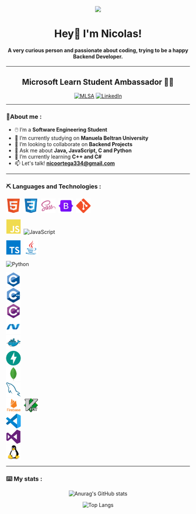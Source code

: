 ###
<p align="center">
  <img src="https://media.giphy.com/media/xUOwGj1jwTZq5Kh3Ko/giphy.gif" width="300px"/>
  <h1 align="center">Hey👋 I'm Nicolas!</h1>
  <h4 align="center">A very curious person and passionate about coding, trying to be a happy Backend Developer.</h4>
</p>

---

<h2 align="center"><b>Microsoft Learn Student Ambassador 👨‍💻</b></h2>
<div align="center">
  <a href="https://www.linkedin.com/in/nicol%C3%A1s-felipe-castellanos-ortega-08934b216/" target="_blank" ><img src="https://img.shields.io/badge/Microsoft-666666?style=for-the-badge&logo=microsoft&logoColor=white" title="MLSA" alt="MLSA" width="160" height="40" /></a>
  <a href="https://www.linkedin.com/in/nicol%C3%A1s-felipe-castellanos-ortega-08934b216/" target="_blank" ><img src="https://img.shields.io/badge/LinkedIn-0077B5?style=for-the-badge&logo=linkedin&logoColor=white" title="LinkedIn" alt="LinkedIn" width="150" height="40" /></a>
</div>

---

### 🤵About me : 
- 🖱️ I’m a **Software Engineering Student**
- 🔭 I’m currently studying on **Manuela Beltran University**
- 👯 I’m looking to collaborate on **Backend Projects**
- 💬 Ask me about **Java, JavaScript, C and Python**
- 🌱 I’m currently learning **C++ and C#**
- 📫 Let's talk!  **nicoortega334@gmail.com**

---

<div align="left">
  <h3>⛏️ Languages and Technologies : </h3>
  <div>
  <img src="https://github.com/devicons/devicon/blob/master/icons/html5/html5-original.svg" title="HTML5" alt="HTML5" width="40" height="40" />&nbsp;    
  <img src="https://github.com/devicons/devicon/blob/master/icons/css3/css3-original.svg" title="CSS3" alt="CSS3" width="40" height="40" />&nbsp;  
  <img src="https://github.com/devicons/devicon/blob/master/icons/sass/sass-original.svg" title="Sass" alt="Sass" width="40" height="40" />&nbsp; 
  <img src="https://github.com/devicons/devicon/blob/master/icons/bootstrap/bootstrap-original.svg" title="Bootstrap" alt="Bootstrap" width="40" height="40" />&nbsp;    
  <img src="https://github.com/devicons/devicon/blob/master/icons/git/git-original.svg" title="Git" alt="Git" width="40" height="40" />&nbsp;  
    
  <img src="https://github.com/devicons/devicon/blob/master/icons/javascript/javascript-plain.svg" title="JavaScript" alt="JavaScript" width="40" height="40" />&nbsp;
  <img src="https://img.shields.io/badge/JavaScript-323330?style=for-the-badge&logo=javascript&logoColor=F7DF1E" title="JavaScript" alt="JavaScript" width="120" height="28" />&nbsp;
  
  <img src="https://github.com/devicons/devicon/blob/master/icons/typescript/typescript-original.svg" title="TypeScript" alt="TypeScript" width="40" height="40" />&nbsp;
  <img src="https://github.com/devicons/devicon/blob/master/icons/java/java-original.svg" title="Java" alt="Java" width="40" height="40" />&nbsp; 
  
  <img src="https://img.shields.io/badge/Python-3776AB?style=for-the-badge&logo=python&logoColor=white" title="Python" alt="Python" width="110" height="30" />&nbsp; 
  
  <img src="https://github.com/devicons/devicon/blob/master/icons/c/c-original.svg" title="C" alt="C" width="40" height="40" />&nbsp;  
  <img src="https://github.com/devicons/devicon/blob/master/icons/cplusplus/cplusplus-original.svg" title="C++" alt="C++" width="40" height="40" />&nbsp;  
  <img src="https://github.com/devicons/devicon/blob/master/icons/csharp/csharp-original.svg" title="C#" alt="C#" width="40" height="40" />&nbsp;  
  <img src="https://github.com/devicons/devicon/blob/master/icons/dot-net/dot-net-original.svg" title=".NET" alt=".NET" width="40" height="40" />&nbsp;  
  <img src="https://github.com/devicons/devicon/blob/master/icons/docker/docker-original.svg" title="Docker" alt="Docker" width="40" height="40" />&nbsp;  
  <img src="https://github.com/devicons/devicon/blob/master/icons/fastapi/fastapi-original.svg" title="FastAPI" alt="FastAPI" width="40" height="40" />&nbsp;  
  <img src="https://github.com/devicons/devicon/blob/master/icons/mongodb/mongodb-original.svg" title="MongoDB" alt="MongoDB" width="40" height="40" />&nbsp;  
  <img src="https://github.com/devicons/devicon/blob/master/icons/mysql/mysql-original.svg" title="MySQL" alt="MySQL" width="40" height="40" />&nbsp;  
  <img src="https://github.com/devicons/devicon/blob/master/icons/firebase/firebase-plain-wordmark.svg" title="Firebase" alt="Firebase" width="40" height="40" />&nbsp; 
  <img src="https://github.com/devicons/devicon/blob/master/icons/vim/vim-original.svg" title="Vim" alt="Vim" width="40" height="40" />&nbsp;  
  <img src="https://github.com/devicons/devicon/blob/master/icons/vscode/vscode-original.svg" title="VSCode" alt="VSCode" width="40" height="40" />&nbsp;  
  <img src="https://github.com/devicons/devicon/blob/master/icons/visualstudio/visualstudio-plain.svg" title="VisualStudio" alt="VisualStudio" width="40" height="40" />&nbsp;  
  <img src="https://github.com/devicons/devicon/blob/master/icons/linux/linux-original.svg" title="Linux" alt="Linux" width="40" height="40" />&nbsp;  

  </div>
</div>

---

### ⌨️ My stats : 

<div align ="center" >

  ![Anurag's GitHub stats](https://github-readme-stats.vercel.app/api?username=ncastellanosort&show_icons=true&theme=dark)

</div>
<div align ="center" >

  ![Top Langs](https://github-readme-stats.vercel.app/api/top-langs/?username=ncastellanosort&langs&count=8&theme=dark)

</div>

  




